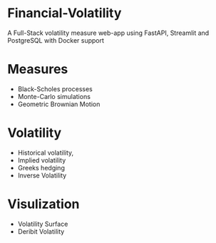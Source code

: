 # Financial-Volatility
A Full-Stack volatility measure web-app using FastAPI, Streamlit and PostgreSQL with Docker support

# Measures
* Black-Scholes processes
* Monte-Carlo simulations 
* Geometric Brownian Motion

# Volatility
* Historical volatility, 
* Implied volatility
* Greeks hedging
* Inverse Volatility

# Visulization 

* Volatility Surface
* Deribit Volatility
